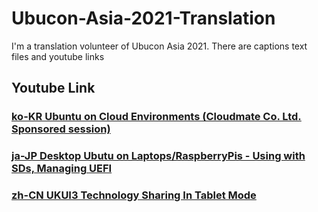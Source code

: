 # Ubucon-Asia-2021-Translation
I'm a translation volunteer of Ubucon Asia 2021. There are captions text files and youtube links

## Youtube Link
### [ko-KR Ubuntu on Cloud Environments (Cloudmate Co. Ltd. Sponsored session)](https://www.youtube.com/watch?v=GdNk8p9u-Ig&t=146s)
### [ja-JP Desktop Ubutu on Laptops/RaspberryPis - Using with SDs, Managing UEFI](https://www.youtube.com/watch?v=fHGykU9d8qA&t=1408s)     
### [zh-CN UKUI3 Technology Sharing In Tablet Mode](https://www.youtube.com/watch?v=eTzFqrFK29A)   

